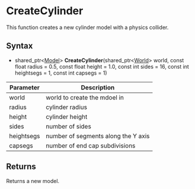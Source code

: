 # CreateCylinder

This function creates a new cylinder model with a physics collider.

## Syntax

- shared_ptr<[Model](Model.md)> **CreateCylinder**(shared_ptr<[World](World.md)> world, const float radius = 0.5, const float height = 1.0, const int sides = 16, const int heightsegs = 1, const int capsegs = 1)

| Parameter | Description |
|--|--|
| world | world to create the mdoel in |
| radius | cylinder radius |
| height | cylinder height |
| sides | number of sides |
| heightsegs | number of segments along the Y axis |
| capsegs | number of end cap subdivisions |

## Returns 

Returns a new model.
